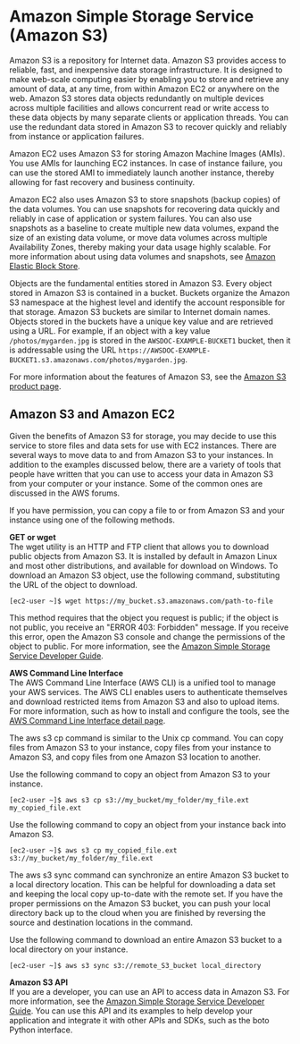 # Amazon Simple Storage Service \(Amazon S3\)<a name="AmazonS3"></a>

Amazon S3 is a repository for Internet data\. Amazon S3 provides access to reliable, fast, and inexpensive data storage infrastructure\. It is designed to make web\-scale computing easier by enabling you to store and retrieve any amount of data, at any time, from within Amazon EC2 or anywhere on the web\. Amazon S3 stores data objects redundantly on multiple devices across multiple facilities and allows concurrent read or write access to these data objects by many separate clients or application threads\. You can use the redundant data stored in Amazon S3 to recover quickly and reliably from instance or application failures\. 

Amazon EC2 uses Amazon S3 for storing Amazon Machine Images \(AMIs\)\. You use AMIs for launching EC2 instances\. In case of instance failure, you can use the stored AMI to immediately launch another instance, thereby allowing for fast recovery and business continuity\.

Amazon EC2 also uses Amazon S3 to store snapshots \(backup copies\) of the data volumes\. You can use snapshots for recovering data quickly and reliably in case of application or system failures\. You can also use snapshots as a baseline to create multiple new data volumes, expand the size of an existing data volume, or move data volumes across multiple Availability Zones, thereby making your data usage highly scalable\. For more information about using data volumes and snapshots, see [Amazon Elastic Block Store](AmazonEBS.md)\.

Objects are the fundamental entities stored in Amazon S3\. Every object stored in Amazon S3 is contained in a bucket\. Buckets organize the Amazon S3 namespace at the highest level and identify the account responsible for that storage\. Amazon S3 buckets are similar to Internet domain names\. Objects stored in the buckets have a unique key value and are retrieved using a URL\. For example, if an object with a key value `/photos/mygarden.jpg` is stored in the `AWSDOC-EXAMPLE-BUCKET1` bucket, then it is addressable using the URL `https://AWSDOC-EXAMPLE-BUCKET1.s3.amazonaws.com/photos/mygarden.jpg`\. 

For more information about the features of Amazon S3, see the [Amazon S3 product page](https://aws.amazon.com/s3)\.

## Amazon S3 and Amazon EC2<a name="S3UsageScenarios"></a>

Given the benefits of Amazon S3 for storage, you may decide to use this service to store files and data sets for use with EC2 instances\. There are several ways to move data to and from Amazon S3 to your instances\. In addition to the examples discussed below, there are a variety of tools that people have written that you can use to access your data in Amazon S3 from your computer or your instance\. Some of the common ones are discussed in the AWS forums\.

If you have permission, you can copy a file to or from Amazon S3 and your instance using one of the following methods\.

**GET or wget**  
The wget utility is an HTTP and FTP client that allows you to download public objects from Amazon S3\. It is installed by default in Amazon Linux and most other distributions, and available for download on Windows\. To download an Amazon S3 object, use the following command, substituting the URL of the object to download\.

```
[ec2-user ~]$ wget https://my_bucket.s3.amazonaws.com/path-to-file
```

This method requires that the object you request is public; if the object is not public, you receive an "ERROR 403: Forbidden" message\. If you receive this error, open the Amazon S3 console and change the permissions of the object to public\. For more information, see the [Amazon Simple Storage Service Developer Guide](https://docs.aws.amazon.com/AmazonS3/latest/dev/)\.

**AWS Command Line Interface**  
The AWS Command Line Interface \(AWS CLI\) is a unified tool to manage your AWS services\. The AWS CLI enables users to authenticate themselves and download restricted items from Amazon S3 and also to upload items\. For more information, such as how to install and configure the tools, see the [AWS Command Line Interface detail page](https://aws.amazon.com/cli/)\.

The aws s3 cp command is similar to the Unix cp command\. You can copy files from Amazon S3 to your instance, copy files from your instance to Amazon S3, and copy files from one Amazon S3 location to another\.

Use the following command to copy an object from Amazon S3 to your instance\.

```
[ec2-user ~]$ aws s3 cp s3://my_bucket/my_folder/my_file.ext my_copied_file.ext
```

Use the following command to copy an object from your instance back into Amazon S3\.

```
[ec2-user ~]$ aws s3 cp my_copied_file.ext s3://my_bucket/my_folder/my_file.ext
```

The aws s3 sync command can synchronize an entire Amazon S3 bucket to a local directory location\. This can be helpful for downloading a data set and keeping the local copy up\-to\-date with the remote set\. If you have the proper permissions on the Amazon S3 bucket, you can push your local directory back up to the cloud when you are finished by reversing the source and destination locations in the command\.

Use the following command to download an entire Amazon S3 bucket to a local directory on your instance\.

```
[ec2-user ~]$ aws s3 sync s3://remote_S3_bucket local_directory
```

**Amazon S3 API**  
If you are a developer, you can use an API to access data in Amazon S3\. For more information, see the [Amazon Simple Storage Service Developer Guide](https://docs.aws.amazon.com/AmazonS3/latest/dev/)\. You can use this API and its examples to help develop your application and integrate it with other APIs and SDKs, such as the boto Python interface\.